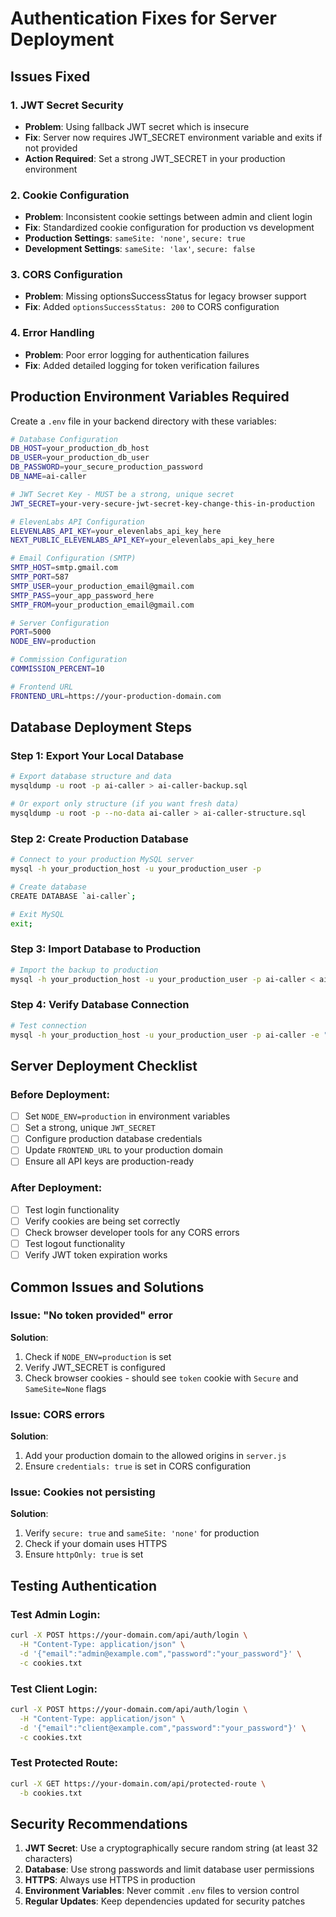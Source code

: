 # Authentication Fixes for Server Deployment

## Issues Fixed

### 1. JWT Secret Security
- **Problem**: Using fallback JWT secret which is insecure
- **Fix**: Server now requires JWT_SECRET environment variable and exits if not provided
- **Action Required**: Set a strong JWT_SECRET in your production environment

### 2. Cookie Configuration
- **Problem**: Inconsistent cookie settings between admin and client login
- **Fix**: Standardized cookie configuration for production vs development
- **Production Settings**: `sameSite: 'none'`, `secure: true`
- **Development Settings**: `sameSite: 'lax'`, `secure: false`

### 3. CORS Configuration
- **Problem**: Missing optionsSuccessStatus for legacy browser support
- **Fix**: Added `optionsSuccessStatus: 200` to CORS configuration

### 4. Error Handling
- **Problem**: Poor error logging for authentication failures
- **Fix**: Added detailed logging for token verification failures

## Production Environment Variables Required

Create a `.env` file in your backend directory with these variables:

```bash
# Database Configuration
DB_HOST=your_production_db_host
DB_USER=your_production_db_user
DB_PASSWORD=your_secure_production_password
DB_NAME=ai-caller

# JWT Secret Key - MUST be a strong, unique secret
JWT_SECRET=your-very-secure-jwt-secret-key-change-this-in-production

# ElevenLabs API Configuration
ELEVENLABS_API_KEY=your_elevenlabs_api_key_here
NEXT_PUBLIC_ELEVENLABS_API_KEY=your_elevenlabs_api_key_here

# Email Configuration (SMTP)
SMTP_HOST=smtp.gmail.com
SMTP_PORT=587
SMTP_USER=your_production_email@gmail.com
SMTP_PASS=your_app_password_here
SMTP_FROM=your_production_email@gmail.com

# Server Configuration
PORT=5000
NODE_ENV=production

# Commission Configuration
COMMISSION_PERCENT=10

# Frontend URL
FRONTEND_URL=https://your-production-domain.com
```

## Database Deployment Steps

### Step 1: Export Your Local Database
```bash
# Export database structure and data
mysqldump -u root -p ai-caller > ai-caller-backup.sql

# Or export only structure (if you want fresh data)
mysqldump -u root -p --no-data ai-caller > ai-caller-structure.sql
```

### Step 2: Create Production Database
```bash
# Connect to your production MySQL server
mysql -h your_production_host -u your_production_user -p

# Create database
CREATE DATABASE `ai-caller`;

# Exit MySQL
exit;
```

### Step 3: Import Database to Production
```bash
# Import the backup to production
mysql -h your_production_host -u your_production_user -p ai-caller < ai-caller-backup.sql
```

### Step 4: Verify Database Connection
```bash
# Test connection
mysql -h your_production_host -u your_production_user -p ai-caller -e "SHOW TABLES;"
```

## Server Deployment Checklist

### Before Deployment:
- [ ] Set `NODE_ENV=production` in environment variables
- [ ] Set a strong, unique `JWT_SECRET`
- [ ] Configure production database credentials
- [ ] Update `FRONTEND_URL` to your production domain
- [ ] Ensure all API keys are production-ready

### After Deployment:
- [ ] Test login functionality
- [ ] Verify cookies are being set correctly
- [ ] Check browser developer tools for any CORS errors
- [ ] Test logout functionality
- [ ] Verify JWT token expiration works

## Common Issues and Solutions

### Issue: "No token provided" error
**Solution**: 
1. Check if `NODE_ENV=production` is set
2. Verify JWT_SECRET is configured
3. Check browser cookies - should see `token` cookie with `Secure` and `SameSite=None` flags

### Issue: CORS errors
**Solution**:
1. Add your production domain to the allowed origins in `server.js`
2. Ensure `credentials: true` is set in CORS configuration

### Issue: Cookies not persisting
**Solution**:
1. Verify `secure: true` and `sameSite: 'none'` for production
2. Check if your domain uses HTTPS
3. Ensure `httpOnly: true` is set

## Testing Authentication

### Test Admin Login:
```bash
curl -X POST https://your-domain.com/api/auth/login \
  -H "Content-Type: application/json" \
  -d '{"email":"admin@example.com","password":"your_password"}' \
  -c cookies.txt
```

### Test Client Login:
```bash
curl -X POST https://your-domain.com/api/auth/login \
  -H "Content-Type: application/json" \
  -d '{"email":"client@example.com","password":"your_password"}' \
  -c cookies.txt
```

### Test Protected Route:
```bash
curl -X GET https://your-domain.com/api/protected-route \
  -b cookies.txt
```

## Security Recommendations

1. **JWT Secret**: Use a cryptographically secure random string (at least 32 characters)
2. **Database**: Use strong passwords and limit database user permissions
3. **HTTPS**: Always use HTTPS in production
4. **Environment Variables**: Never commit `.env` files to version control
5. **Regular Updates**: Keep dependencies updated for security patches
